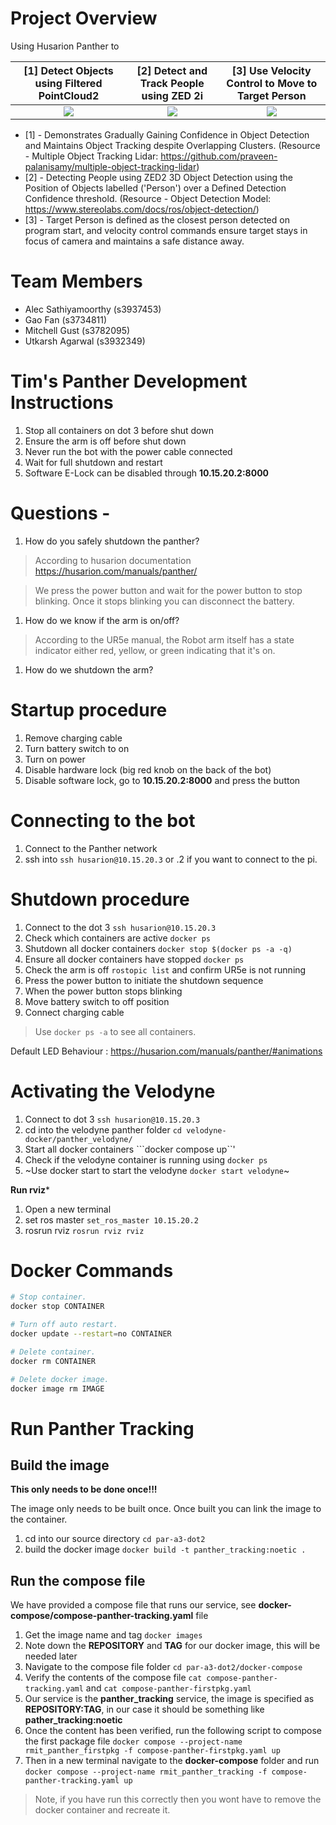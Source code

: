 # Project Overview

Using Husarion Panther to

[1] Detect Objects using Filtered PointCloud2 |  [2] Detect and Track People using ZED 2i |[3] Use Velocity Control to Move to Target Person
:---------------------------:|:-------------------------:|:-------------------------:
![](https://bitbucket.org/rmit-alec-2023/par-a3-dot2/raw/39e8c017408327c2234270093a736adf77fb0834/wiki-images/VelodyneObjectTracking.gif)  |  ![](https://bitbucket.org/rmit-alec-2023/par-a3-dot2/raw/d74d4ae1372f336ca7a2a183416e8720e5cd28c2/wiki-images/ZEDPersonTracking.gif) | ![](https://bitbucket.org/rmit-alec-2023/par-a3-dot2/raw/d74d4ae1372f336ca7a2a183416e8720e5cd28c2/wiki-images/VelocityControlToTarget.gif)


* [1] - Demonstrates Gradually Gaining Confidence in Object Detection and Maintains Object Tracking despite Overlapping Clusters. (Resource - Multiple Object Tracking Lidar: https://github.com/praveen-palanisamy/multiple-object-tracking-lidar)
* [2] - Detecting People using ZED2 3D Object Detection using the Position of Objects labelled ('Person') over a Defined Detection Confidence threshold. (Resource - Object Detection Model: https://www.stereolabs.com/docs/ros/object-detection/)
* [3] - Target Person is defined as the closest person detected on program start, and velocity control commands ensure target stays in focus of camera and maintains a safe distance away.

# Team Members

* Alec Sathiyamoorthy (s3937453)
* Gao Fan (s3734811)
* Mitchell Gust (s3782095)
* Utkarsh Agarwal (s3932349)

# Tim's Panther Development Instructions 

1. Stop all containers on dot 3 before shut down
1. Ensure the arm is off before shut down
1. Never run the bot with the power cable connected
1. Wait for full shutdown and restart
1. Software E-Lock can be disabled through **10.15.20.2:8000**

# Questions - 

1. How do you safely shutdown the panther?

> According to husarion documentation 
> https://husarion.com/manuals/panther/

> We press the power button and wait for the power button to stop blinking. Once it stops blinking you can disconnect the battery.

1. How do we know if the arm is on/off?

> According to the UR5e manual, the Robot arm itself has a state indicator either red, yellow, or green indicating that it's on. 

1. How do we shutdown the arm?

# Startup procedure

1. Remove charging cable
1. Turn battery switch to on
1. Turn on power
1. Disable hardware lock (big red knob on the back of the bot)
1. Disable software lock, go to **10.15.20.2:8000** and press the button

# Connecting to the bot

1. Connect to the Panther network
1. ssh into ```ssh husarion@10.15.20.3``` or .2 if you want to connect to the pi.


# Shutdown procedure

1. Connect to the dot 3 ```ssh husarion@10.15.20.3```
1. Check which containers are active ```docker ps```
1. Shutdown all docker containers ```docker stop $(docker ps -a -q)```
1. Ensure all docker containers have stopped ```docker ps```
1. Check the arm is off ```rostopic list``` and confirm UR5e is not running
1. Press the power button to initiate the shutdown sequence
1. When the power button stops blinking
1. Move battery switch to off position
1. Connect charging cable

> Use ```docker ps -a``` to see all containers.


Default LED Behaviour : https://husarion.com/manuals/panther/#animations


# Activating the Velodyne

1. Connect to dot 3 ```ssh husarion@10.15.20.3```
1. cd into the velodyne panther folder ```cd velodyne-docker/panther_velodyne/```
1. Start all docker containers ```docker compose up``'
1. Check if the velodyne container is running using ```docker ps```
1. ~Use docker start to start the velodyne ```docker start velodyne```~

**Run rviz***

1. Open a new terminal
1. set ros master ```set_ros_master 10.15.20.2```
1. rosrun rviz ```rosrun rviz rviz```


# Docker Commands

```sh
# Stop container.
docker stop CONTAINER

# Turn off auto restart.
docker update --restart=no CONTAINER

# Delete container.
docker rm CONTAINER

# Delete docker image.
docker image rm IMAGE

```


# Run Panther Tracking

## Build the image

**This only needs to be done once!!!**

The image only needs to be built once. Once built you can link the image to the container.

1. cd into our source directory ```cd par-a3-dot2```
1. build the docker image ```docker build -t panther_tracking:noetic .```

## Run the compose file

We have provided a compose file that runs our service, see **docker-compose/compose-panther-tracking.yaml** file

1. Get the image name and tag ```docker images```
1. Note down the **REPOSITORY** and **TAG** for our docker image, this will be needed later
1. Navigate to the compose file folder ```cd par-a3-dot2/docker-compose```
1. Verify the contents of the compose file ```cat compose-panther-tracking.yaml``` and ```cat compose-panther-firstpkg.yaml```
1. Our service is the **panther_tracking** service, the image is specified as **REPOSITORY:TAG**, in our case it should be something like **pather_tracking:noetic**
1. Once the content has been verified, run the following script to compose the first package file ```docker compose --project-name rmit_panther_firstpkg -f compose-panther-firstpkg.yaml up```
1. Then in a new terminal navigate to the **docker-compose** folder and run ```docker compose --project-name rmit_panther_tracking -f compose-panther-tracking.yaml up```

> Note, if you have run this correctly then you wont have to remove the docker container and recreate it.

